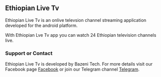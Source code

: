 ## Ethiopian Live Tv

Ethiopian Live Tv is an onlive televsion channel streaming application developed for the android platform.



With Ethiopian Lve Tv app you can watch 24 Ethiopian television channels live.



### Support or Contact

Ethiopian Live Tv is developed by Bazeni Tech. For more details visit our Facebook page [Facebook](https://facebook.com/bazenitech) or join our Telegram channel [Telegram](https://t.me/joinchat/AAAAAFM2WbHe0JIWmSVa-w).

